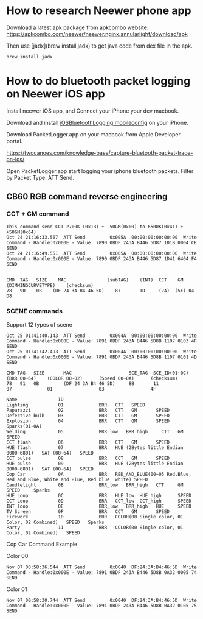 # How to research Neewer phone app

Download a latest apk package from apkcombo website. https://apkcombo.com/neewer/neewer.nginx.annularlight/download/apk

Then use [jadx](brew install jadx) to get java code from dex file in the apk.

`brew install jadx`

# How to do bluetooth packet logging on Neewer iOS app

Install neewer iOS app, and Connect your iPhone your dev macbook.

Download and install [iOSBluetoothLogging.mobileconfig](https://tc-downloads.s3.amazonaws.com/support/iOSBluetoothLogging.mobileconfig) on your iPhone.

Download PacketLogger.app on your macbook from Apple Developer portal.

https://twocanoes.com/knowledge-base/capture-bluetooth-packet-trace-on-ios/

Open PacketLogger.app start logging your iphone bluetooth packets. Filter by Packet Type: ATT Send.

## CB60 RGB command reverse engineering

### CCT + GM command

```
This command send CCT 2700K (0x1B) + -50GM(0x00) to 6500K(0x41) + +50GM(0x64)
Oct 24 21:16:33.567  ATT Send         0x005A  00:00:00:00:00:00  Write Command - Handle:0x000E - Value: 7890 0BDF 243A B446 5D87 1D1B 0004 CE  SEND
Oct 24 21:16:49.551  ATT Send         0x005A  00:00:00:00:00:00  Write Command - Handle:0x000E - Value: 7890 0BDF 243A B446 5D87 1D41 6404 F4  SEND

                                       
CMD  TAG   SIZE    MAC               (subTAG)    (INT)  CCT    GM  (DIMMINGCURVETYPE)    (checksum)
78   90    0B    (DF 24 3A B4 46 5D)    87       1D     (2A)  (5F) 04                    D8 
```

### SCENE commands

Support 12 types of scene

```
Oct 25 01:41:40.143  ATT Send         0x004A  00:00:00:00:00:00  Write Command - Handle:0x000E - Value: 7891 0BDF 243A B446 5D8B 1107 0103 4F  SEND  
Oct 25 01:41:42.493  ATT Send         0x004A  00:00:00:00:00:00  Write Command - Handle:0x000E - Value: 7891 0BDF 243A B446 5D8B 1107 0101 4D  SEND  

CMD TAG   SIZE       MAC                     SCE_TAG  SCE_ID(01~0C)     (BRR 00~64)    (COLOR 00~02)      (Speed 00~0A)      (checksum)
78   91   0B         (DF 24 3A B4 46 5D)     8B       11                 07             01                 03                 4F

Name               ID
Lighting           01             BRR   CTT   SPEED
Paparazzi          02             BRR   CTT   GM       SPEED
Defective bulb     03             BRR   CTT   GM       SPEED
Explosion          04             BRR   CTT   GM       SPEED     Sparks(01~0A)
Welding            05             BRR_low   BRR_high     CTT   GM       SPEED
CCT flash          06             BRR   CTT   GM       SPEED
HUE flash          07             BRR   HUE (2Bytes little Endian 0000~6801)   SAT (00~64)   SPEED
CCT pulse          08             BRR   CCT   GM       SPEED
HUE pulse          09             BRR   HUE (2Bytes little Endian 0000~6801)   SAT (00~64)   SPEED
Cop Car            0A             BRR   RED_AND_BLUE(00~05 Red,Blue, Red and Blue, White and Blue, Red blue  white) SPEED
Candlelight        0B             BRR_low   BRR_high   CTT     GM       SPEED     Sparks
HUE Loop           0C             BRR   HUE_low  HUE_high      SPEED
CCT Loop           0D             BRR   CCT_low  CCT_high      SPEED
INT loop           0E             BRR_low   BRR_high   HUE     SPEED
TV Screen          0F             BRR   CCT   GM       SPEED
Firework           10             BRR   COLOR(00 Single color, 01 Color, 02 Combined)   SPEED   Sparks
Party              11             BRR   COLOR(00 Single color, 01 Color, 02 Combined)   SPEED
```

Cop Car Command Example

Color 00
```
Nov 07 00:58:36.544  ATT Send         0x0040  DF:24:3A:B4:46:5D  Write Command - Handle:0x000E - Value: 7891 0BDF 243A B446 5D8B 0A32 0005 74  SEND  
```

Color 01
```
Nov 07 00:58:30.744  ATT Send         0x0040  DF:24:3A:B4:46:5D  Write Command - Handle:0x000E - Value: 7891 0BDF 243A B446 5D8B 0A32 0105 75  SEND  
```

